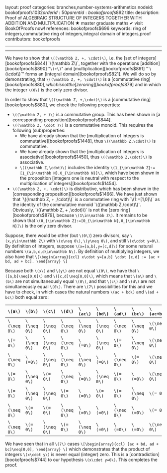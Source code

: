 layout: proof
categories: branches,number-systems-arithmetics
nodeid: bookofproofs$1032
orderid: 50
parentid: bookofproofs$892
title: 
description:  Proof of ALGEBRAIC STRUCTURE OF INTEGERS TOGETHER WITH ADDITION AND MULTIPLICATION &#9733; master graduate maths &#10004; visit BookOfProofs now!
references: bookofproofs$696
keywords: ring of integers,commutative ring of integers,integral domain of integers,proof
contributors: bookofproofs


---


---

We have to show that `\((\mathbb Z, +, \cdot)\)`, i.e. the [set of integers][bookofproofs$844] `\(\mathbb Z\)`, together with the operations [addition][bookofproofs$890] "`\(+\)`" and [multiplication][bookofproofs$891] 
"`\(\cdot\)`" forms an [integral domain][bookofproofs$821]. We will do so by demonstrating, that `\((\mathbb Z, +, \cdot)\)` is a [commutative ring][bookofproofs$880], which is not the [zero ring][bookofproofs$879] and in which the integer `\(0\)` is the only zero divisor.

In order to show that `\((\mathbb Z, +,\cdot)\)` is a [commutative ring][bookofproofs$880], we check the following properties:

* `\((\mathbb Z, + )\)` is a commutative group. This has been shown in [a corresponding proposition][bookofproofs$844]. 
* `\((\mathbb Z, \cdot )\)` is a commutative monoid. This requires the following (sub)properties:
   * We have already shown that the [multiplication of integers is commutative][bookofproofs$1448], thus `\((\mathbb Z,\cdot)\)` is commutative.
   * We have already shown that the [multiplication of integers is associative][bookofproofs$1450], thus `\((\mathbb Z,\cdot)\)` is associative.
   *  `\((\mathbb Z,\cdot)\)` includes the identity `\(1_{\in\mathbb Z}:=[1_{\in\mathbb N},0_{\in\mathbb N}]\)`, which have been shown in the proposition [integers one is neutral with respect to the multiplication of integers][bookofproofs$1454].
* `\((\mathbb Z, +, \cdot)\)` is distributive, which has been shown in the [corresponding proposition][bookofproofs$1466].
We have just shown that `\((\mathbb Z, + ,\cdot)\)` is a commutative ring with `\(1:=[1,0]\)` as the identity of the commutative monoid `\((\mathbb Z,\cdot)\)`. Obviously, `\((\mathbb Z, + ,\cdot)\)` is not the [zero ring][bookofproofs$879], because `\(1\in\mathbb Z\)`. It remains to be shown that `\(0_{\in\mathbb Z}:=[0_{\in\mathbb N},0_{\in\mathbb N}]\)` is the only zero divisor. 

Suppose, there would be other (but `\(0\)`) zero divisors, say `\(x,y\in\mathbb Z\)` with `\(x\neq 0\)`, `\(y\neq 0\)`, and still `\(x\cdot y=0\)`. By definition of integers, suppose `\(x=[a,b],y=[c,d]\)` for some natural numbers `\(a,b,c,d\in\mathbb N\)`. By definition of multiplying integers, we also have that
`\[\begin{array}{ccl}
x\cdot y=[a,b] \cdot [c,d] := [ac + bd, ad + bc].
\end{array}
\]`

Because both `\(x\)` and `\(y\)` are not equal `\(0\)`, we have that `\([a,b]\neq[0,0]\)` and `\([c,d]\neq[0,0]\)`, which means that `\(a\)` and `\(b\)` are not simultaneously equal `\(0\)`, and that `\(c\)` and `\(d\)` are not simultaneously equal `\(0\)`. There are `\(7\)` possibilities for this and we have to check, in which cases the natural numbers `\(ac + bd\)` and `\(ad + bc\)` both equal zero:


`\(a\)` | `\(b\)` | `\(c\)` | `\(d\)` | `\(ac\)` | `\(bd\)` | `\(ad\)` | `\(bc\)` | `\(ac+bd\)` | `\(ad+bc\)`
:------------- |:------------- |:------------- |:------------- |:------------- |:------------- |:------------- |:------------- |:------------- |:-------------
`\(\neq 0\)`|`\(\neq 0\)`|`\(\neq 0\)`|`\(\neq 0\)`|`\(\neq 0\)`|`\(\neq 0\)`|`\(\neq 0\)`|`\(\neq 0\)`|`\(\neq 0\)`|`\(\neq 0\)`
`\(= 0\)`|`\(\neq 0\)`|`\(\neq 0\)`|`\(\neq 0\)`|`\(=0\)`|`\(\neq 0\)`|`\(= 0\)`|`\(\neq 0\)`|`\(\neq 0\)`|`\(\neq 0\)`
`\(\neq 0\)`|`\(=0\)`|`\(\neq 0\)`|`\(\neq 0\)`|`\(\neq 0\)`|`\(=0\)`|`\(\neq 0\)`|`\(= 0\)`|`\(\neq 0\)`|`\(\neq 0\)`
`\(= 0\)`|`\(\neq 0\)`|`\(= 0\)`|`\(\neq 0\)`|`\(=0\)`|`\(\neq 0\)`|`\(= 0\)`|`\(=0\)`|`\(\neq 0\)`|`\(= 0\)`
`\(= 0\)`|`\(\neq 0\)`|`\(\neq 0\)`|`\(= 0\)`|`\(=0\)`|`\(= 0\)`|`\(= 0\)`|`\(\neq 0\)`|`\(= 0\)`|`\(\neq 0\)`
`\(\neq 0\)`|`\(= 0\)`|`\(= 0\)`|`\(\neq 0\)`|`\(=0\)`|`\(=0\)`|`\(\neq 0\)`|`\(=0\)`|`\(= 0\)`|`\(\neq 0\)`
`\(\neq 0\)`|`\(= 0\)`|`\(\neq 0\)`|`\(= 0\)`|`\(\neq 0\)`|`\(=0\)`|`\(=0\)`|`\(=0\)`|`\(\neq 0\)`|`\(= 0\)`

We have seen that in all `\(7\)` cases
`\[\begin{array}{ccl}
[ac + bd, ad + bc]\neq[0,0],
\end{array}
\]`
which demonstrates that the product of integers `\(x\cdot y\)` is never equal (integer) zero. This is a [contradiction][bookofproofs$744] to our hypothesis `\(x\cdot y=0\)`. This completes the proof.
